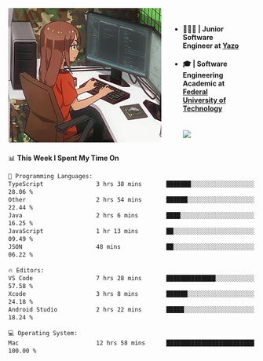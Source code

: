 
<body >
  <div style="display: flex; width: auto; margin-right: 30px ">
    <img align="right" width="312" height="274" style="padding-right:20px; " src="assets/umiko.gif" alt="Computer man" />
    <ul style="flex: 1;">
      <li><h4>🧑🏽‍💻 | Junior Software Engineer at <a href="https://www.yazo.com.br/">Yazo</a></h4></li>
      <li><h4>🎓 | Software Engineering Academic at <a href="http://www.utfpr.edu.br/">Federal University of Technology</a></h4></li>
      <br/>
      <a href="https://skillicons.dev">
        <img src="https://skillicons.dev/icons?i=ts,react,go,swift,c,ts,postgres,nodejs,js,heroku,gradle,firebase,flutter,docker,aws,arduino,redis,sqlite&theme=light&&perline=6 " />
      </a>
    </ul>  
    <br/>
  </div>
</body>


<!--START_SECTION:waka-->
📊 **This Week I Spent My Time On** 

```text
💬 Programming Languages: 
TypeScript               3 hrs 38 mins       ███████░░░░░░░░░░░░░░░░░░   28.06 % 
Other                    2 hrs 54 mins       ██████░░░░░░░░░░░░░░░░░░░   22.44 % 
Java                     2 hrs 6 mins        ████░░░░░░░░░░░░░░░░░░░░░   16.25 % 
JavaScript               1 hr 13 mins        ██░░░░░░░░░░░░░░░░░░░░░░░   09.49 % 
JSON                     48 mins             ██░░░░░░░░░░░░░░░░░░░░░░░   06.22 % 

🔥 Editors: 
VS Code                  7 hrs 28 mins       ██████████████░░░░░░░░░░░   57.58 % 
Xcode                    3 hrs 8 mins        ██████░░░░░░░░░░░░░░░░░░░   24.18 % 
Android Studio           2 hrs 22 mins       █████░░░░░░░░░░░░░░░░░░░░   18.24 % 

💻 Operating System: 
Mac                      12 hrs 58 mins      █████████████████████████   100.00 % 
```


<!--END_SECTION:waka-->

<!--
**danielr0d/danielr0d** is a ✨ _special_ ✨ repository because its `README.md` (this file) appears on your GitHub profile.

Here are some ideas to get you started:

- 🔭 I’m currently working on ...
- 🌱 I’m currently learning ...
- 👯 I’m looking to collaborate on ...
- 🤔 I’m looking for help with ...
- 💬 Ask me about ...
- 📫 How to reach me: ...
- 😄 Pronouns: ...
- ⚡ Fun fact: ...
-->

